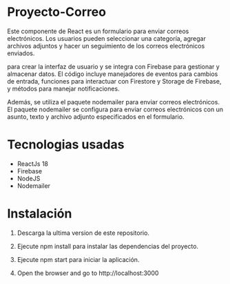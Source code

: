 # Proyecto-Correo
Este componente de React es un formulario para enviar correos electrónicos. Los usuarios pueden seleccionar una categoría, agregar archivos adjuntos y hacer un seguimiento de los correos electrónicos enviados.

para crear la interfaz de usuario y se integra con Firebase para gestionar y almacenar datos. El código incluye manejadores de eventos para cambios de entrada, funciones para interactuar con Firestore y Storage de Firebase, y métodos para manejar notificaciones.

Además, se utiliza el paquete nodemailer para enviar correos electrónicos. El paquete nodemailer se configura para enviar correos electrónicos con un asunto, texto y archivo adjunto especificados en el formulario.

# Tecnologias usadas
* ReactJs 18
* Firebase
* NodeJS
* Nodemailer 


# Instalación
1. Descarga la ultima version de este repositorio.
2. Ejecute npm install para instalar las dependencias del proyecto. 
3. Ejecute npm start para iniciar la aplicación.


5. Open the browser and go to http://localhost:3000
